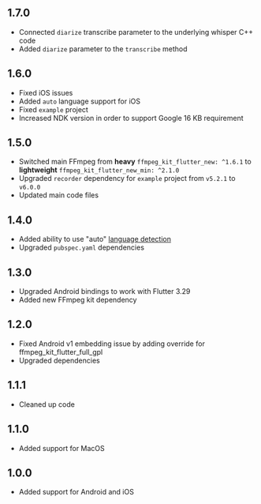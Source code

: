 ## 1.7.0

* Connected `diarize` transcribe parameter to the underlying whisper C++ code
* Added `diarize` parameter to the `transcribe` method

## 1.6.0

* Fixed iOS issues
* Added `auto` language support for iOS
* Fixed `example` project
* Increased NDK version in order to support Google 16 KB requirement

## 1.5.0

* Switched main FFmpeg from **heavy** `ffmpeg_kit_flutter_new: ^1.6.1` to **lightweight** `ffmpeg_kit_flutter_new_min: ^2.1.0`
* Upgraded `recorder` dependency for `example` project from `v5.2.1` to `v6.0.0`
* Updated main code files

## 1.4.0

* Added ability to use "auto" [language detection](https://github.com/ggml-org/whisper.cpp/blob/b175baa665bc35f97a2ca774174f07dfffb84e19/examples/cli/README.md?plain=1#L51)
* Upgraded `pubspec.yaml` dependencies

## 1.3.0

* Upgraded Android bindings to work with Flutter 3.29
* Added new FFmpeg kit dependency

## 1.2.0

* Fixed Android v1 embedding issue by adding override for ffmpeg_kit_flutter_full_gpl 
* Upgraded dependencies 

## 1.1.1

* Cleaned up code

## 1.1.0

* Added support for MacOS

## 1.0.0

* Added support for Android and iOS

